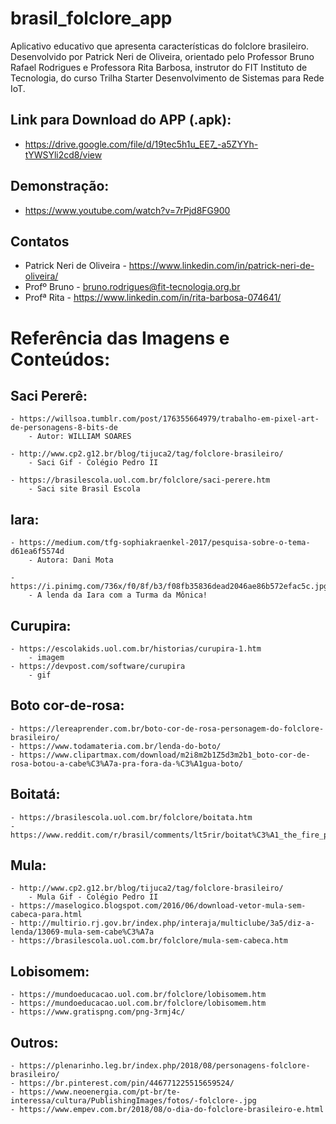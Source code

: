 # brasil_folclore_app

Aplicativo educativo que apresenta características do folclore brasileiro. Desenvolvido por Patrick Neri de Oliveira, orientado pelo Professor Bruno Rafael Rodrigues e Professora Rita Barbosa, instrutor do FIT Instituto de Tecnologia, do curso Trilha Starter Desenvolvimento de Sistemas para Rede IoT.

## Link para Download do APP (.apk):
- https://drive.google.com/file/d/19tec5h1u_EE7_-a5ZYYh-tYWSYli2cd8/view

## Demonstração:
- https://www.youtube.com/watch?v=7rPjd8FG900

## Contatos
- Patrick Neri de Oliveira - https://www.linkedin.com/in/patrick-neri-de-oliveira/
- Profº Bruno - bruno.rodrigues@fit-tecnologia.org.br
- Profª Rita - https://www.linkedin.com/in/rita-barbosa-074641/

# Referência das Imagens e Conteúdos:

## Saci Pererê:
	- https://willsoa.tumblr.com/post/176355664979/trabalho-em-pixel-art-de-personagens-8-bits-de
		- Autor: WILLIAM SOARES

	- http://www.cp2.g12.br/blog/tijuca2/tag/folclore-brasileiro/
		- Saci Gif - Colégio Pedro II

	- https://brasilescola.uol.com.br/folclore/saci-perere.htm
		- Saci site Brasil Escola


## Iara:
	- https://medium.com/tfg-sophiakraenkel-2017/pesquisa-sobre-o-tema-d61ea6f5574d
 		- Autora: Dani Mota

	- https://i.pinimg.com/736x/f0/8f/b3/f08fb35836dead2046ae86b572efac5c.jpg
		- A lenda da Iara com a Turma da Mônica!


## Curupira:
	- https://escolakids.uol.com.br/historias/curupira-1.htm
		- imagem
	- https://devpost.com/software/curupira
		- gif


## Boto cor-de-rosa:
	- https://lereaprender.com.br/boto-cor-de-rosa-personagem-do-folclore-brasileiro/
	- https://www.todamateria.com.br/lenda-do-boto/
	- https://www.clipartmax.com/download/m2i8m2b1Z5d3m2b1_boto-cor-de-rosa-botou-a-cabe%C3%A7a-pra-fora-da-%C3%A1gua-boto/


## Boitatá:
	- https://brasilescola.uol.com.br/folclore/boitata.htm
	- https://www.reddit.com/r/brasil/comments/lt5rir/boitat%C3%A1_the_fire_punishment_by_guilherme_batista/


## Mula:
	- http://www.cp2.g12.br/blog/tijuca2/tag/folclore-brasileiro/
		- Mula Gif - Colégio Pedro II
	- https://maselogico.blogspot.com/2016/06/download-vetor-mula-sem-cabeca-para.html
	- http://multirio.rj.gov.br/index.php/interaja/multiclube/3a5/diz-a-lenda/13069-mula-sem-cabe%C3%A7a
	- https://brasilescola.uol.com.br/folclore/mula-sem-cabeca.htm


## Lobisomem:
	- https://mundoeducacao.uol.com.br/folclore/lobisomem.htm
	- https://mundoeducacao.uol.com.br/folclore/lobisomem.htm
	- https://www.gratispng.com/png-3rmj4c/

## Outros:
	- https://plenarinho.leg.br/index.php/2018/08/personagens-folclore-brasileiro/
	- https://br.pinterest.com/pin/446771225515659524/
	- https://www.neoenergia.com/pt-br/te-interessa/cultura/PublishingImages/fotos/-folclore-.jpg
	- https://www.empev.com.br/2018/08/o-dia-do-folclore-brasileiro-e.html
